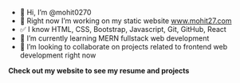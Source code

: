 - 👋 Hi, I’m @mohit0270
- 👀 Right now I’m working on my static website www.mohit27.com
- ✅ I know HTML, CSS, Bootstrap, Javascript, Git, GitHub, React
- 🌱 I’m currently learning MERN fullstack web development
- 💞️ I’m looking to collaborate on projects related to frontend web development right now

<!---
mohit27com/mohit27com is a ✨ special ✨ repository because its `README.md` (this file) appears on your GitHub profile.
You can click the Preview link to take a look at your changes.
--->

**Check out my website to see my resume and projects**
